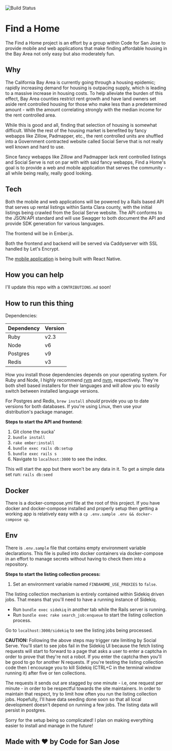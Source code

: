 ![Build Status](https://circleci.com/gh/codefordanjose/findahome.svg?style=shield&circle-token=:circle-token)

# Find a Home

The Find a Home project is an effort by a group within Code for San Jose to provide mobile and web applications that make finding affordable housing in the Bay Area not only easy but also moderately fun.

## Why

The California Bay Area is currently going through a housing epidemic; rapidly increasing demand for housing is outpacing supply, which is leading to a massive increase in housing costs. To help alleviate the burden of this effect, Bay Area counties restrict rent growth and have land owners set aside rent controlled housing for those who make less than a predetermined amount - with the amount correlating strongly with the median income for the rent controlled area.

While this is good and all, finding that selection of housing is somewhat difficult. While the rest of the housing market is benefited by fancy webapps like Zillow, Padmapper, etc., the rent controlled units are shuffled into a Government contracted website called Social Serve that is not really well known and hard to use.

Since fancy webapps like Zillow and Padmapper lack rent controlled listings and Social Serve is not on par with with said fancy webapps, Find a Home's goal is to provide a web and mobile application that serves the community - all while being really, really good looking.

## Tech

Both the mobile and web applications will be powered by a Rails based API that serves up rental listings within Santa Clara county, with the initial listings being crawled from the Social Serve website. The API conforms to the JSON:API standard and will use Swagger to both document the API and provide SDK generation for various languages.

The frontend will be in Ember.js.

Both the frontend and backend will be served via Caddyserver with SSL handled by Let's Encrypt.

The [mobile application](https://github.com/codeforsanjose/findahomeMobile) is being built with React Native.

## How you can help

I'll update this repo with a `CONTRIBUTIONS.md` soon!

## How to run this thing

Dependencies:

| Dependency | Version |
|------------|---------|
| Ruby       | v2.3    |
| Node       | v6      |
| Postgres   | v9      |
| Redis      | v3      |

How you install those dependencies depends on your operating system. For Ruby and Node, I highly recommend [rvm](https://rvm.io/) and [nvm](https://github.com/creationix/nvm), respectively. They're both shell based installers for their languages and will allow you to easily switch between installed language versions.

For Postgres and Redis, `brew install` *should* provide you up to date versions for both databases. If you're using Linux, then use your distribution's package manager.

**Steps to start the API and frontend:**

1. Git clone the sucka'
2. `bundle install`
4. `rake ember:install`
5. `bundle exec rails db:setup`
6. `bundle exec rails s`
7. Navigate to `localhost:3000` to see the index.

This will start the app but there won't be any data in it. To get a simple data set run: `rails db:seed`

## Docker

There is a docker-compose.yml file at the root of this project. If you have docker and docker-compose installed and properly setup then getting a working app is relatively easy with a `cp .env.sample .env && docker-compose up`.

## Env

There is `.env.sample` file that contains empty environment variable declarations. This file is pulled into docker containers via docker-compose in an effort to manage secrets without having to check them into a repository.

**Steps to start the listing collection process:**

1. Set an environment variable named `FINDAHOME_USE_PROXIES` to `false`.

The listing collection mechanism is entirely contained within Sidekiq driven jobs. That means that you'll need to have a running instance of Sidekiq.

* Run `bundle exec sidekiq` in another tab while the Rails server is running.
* Run `bundle exec rake search_job:enqueue` to start the listing collection process.

Go to `localhost:3000/sidekiq` to see the listing jobs being processed.

**CAUTION:** Following the above steps may trigger rate limiting by Social Serve. You'll start to see jobs fail in the Sidekiq UI because the fetch listing requests will start to forward to a page that asks a user to enter a captcha in order to prove that they're not a robot. If you enter the captcha then you'll be good to go for another N requests. If you're testing the listing collection code then I encourage you to kill Sidekiq (CTRL+C in the terminal window running it) after five or ten collections.

The requests it sends out are stagged by one minute - i.e, one request per minute - in order to be respectful towards the site maintainers. In order to maintain that respect, try to limit how often you run the listing collection jobs. Hopefully, I'll have data seeding done soon so that all local development doesn't depend on running a few jobs. The listing data will persist in postgres.

Sorry for the setup being so complicated! I plan on making everything easier to install and manage in the future!

Made with :heart: by Code for San Jose
---
